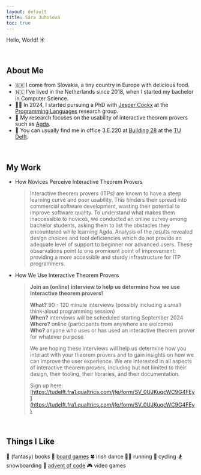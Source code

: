 ```yaml
---
layout: default
title: Sára Juhošová
toc: true
---
```


Hello, World! ☀️

<br>

## About Me

* 🇸🇰 I come from Slovakia, a tiny country in Europe with delicious food.
* 🇳🇱 I've lived in the Netherlands since 2018, when I started my bachelor in Computer Science.
* 👩‍🎓 In 2024, I started pursuing a PhD with [Jesper Cockx](https://jesper.sikanda.be/) at the [Programming Languages](https://pl.ewi.tudelft.nl/) research group.
* 🧬 My research focuses on the usability of interactive theorem provers such as [Agda](https://github.com/agda/agda/).
* 🏢 You can usually find me in office 3.E.220 at [Building 28](https://map.tudelftcampus.nl/nl/poi/wiskunde-informatica-ewi/) at the [TU Delft](https://www.tudelft.nl/).

<br>

## My Work

* How Novices Perceive Interactive Theorem Provers
  
  > Interactive theorem provers (ITPs) are known to have a steep learning curve and poor usability.
  > This hinders their spread into commercial software development, wasting their potential to improve software quality.
  > To understand what makes them inaccessible to novices, we conducted an online survey among bachelor students, asking them to list the obstacles they encountered while learning Agda.
  > Analysis of the results revealed design choices and tool deficiencies which do not provide an adequate level of support to beginner nor advanced users.
  > These observations point to one prominent point of improvement: providing a more accessible and sturdy infrastructure for ITP programmers.
  
* How We Use Interactive Theorem Provers
  > **Join an (online) interview to help us determine how we use interactive theorem provers!**
  > 
  > **What?** 90 - 120 minute interviews (possibly including a small think-aloud programming session) <br>
  > **When?** interviews will be scheduled starting September 2024 <br>
  > **Where?** online (participants from anywhere are welcome) <br>
  > **Who?** anyone who uses or has used an interactive theorem prover for whatever purpose <br>
  > 
  > We are hoping these interviews will help us determine how you interact with your theorem provers and to gain insights on how we can improve the user experience.
  > We are interested in all aspects of interactive theorem provers, including but not limited to their design, their tooling, their libraries, and their documentation.
  > 
  > Sign up here: [https://tudelft.fra1.qualtrics.com/jfe/form/SV_0UJKuqcWC9G4FEy](https://tudelft.fra1.qualtrics.com/jfe/form/SV_0UJKuqcWC9G4FEy)

<br>

## Things I Like

🧙 (fantasy) books 🎲 [board games](https://boardgamegeek.com/collection/user/sarantja?sort=rank&sortdir=asc&rankobjecttype=subtype&rankobjectid=1&columns=title%7Cthumbnail%7Crank%7Crating%7Cbggrating%7Ccomment%7Ccommands&geekranks=Board%20Game%20Rank&objecttype=thing&ff=1&subtype=boardgame) 🍀 irish dance 🏃‍♀️ running 🚴 cycling 🏂 snowboarding 🎅 [advent of code](https://github.com/sarajuhosova/aoc) 🎮 video games 
